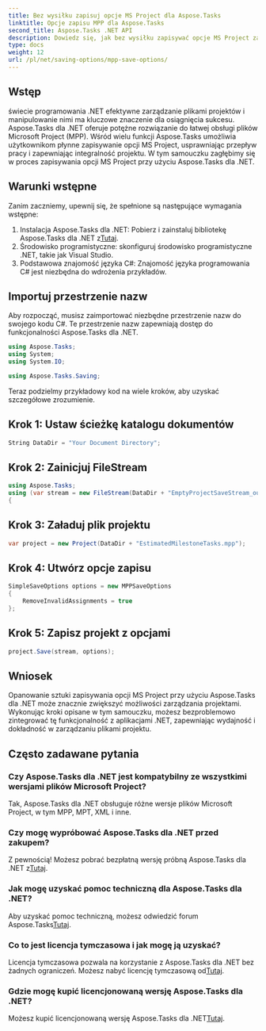 ```yaml
---
title: Bez wysiłku zapisuj opcje MS Project dla Aspose.Tasks
linktitle: Opcje zapisu MPP dla Aspose.Tasks
second_title: Aspose.Tasks .NET API
description: Dowiedz się, jak bez wysiłku zapisywać opcje MS Project za pomocą Aspose.Tasks dla .NET. Zwiększ efektywność zarządzania projektami.
type: docs
weight: 12
url: /pl/net/saving-options/mpp-save-options/
---
```

## Wstęp
świecie programowania .NET efektywne zarządzanie plikami projektów i manipulowanie nimi ma kluczowe znaczenie dla osiągnięcia sukcesu. Aspose.Tasks dla .NET oferuje potężne rozwiązanie do łatwej obsługi plików Microsoft Project (MPP). Wśród wielu funkcji Aspose.Tasks umożliwia użytkownikom płynne zapisywanie opcji MS Project, usprawniając przepływ pracy i zapewniając integralność projektu. W tym samouczku zagłębimy się w proces zapisywania opcji MS Project przy użyciu Aspose.Tasks dla .NET.
## Warunki wstępne
Zanim zaczniemy, upewnij się, że spełnione są następujące wymagania wstępne:
1.  Instalacja Aspose.Tasks dla .NET: Pobierz i zainstaluj bibliotekę Aspose.Tasks dla .NET z[Tutaj](https://releases.aspose.com/tasks/net/).
2. Środowisko programistyczne: skonfiguruj środowisko programistyczne .NET, takie jak Visual Studio.
3. Podstawowa znajomość języka C#: Znajomość języka programowania C# jest niezbędna do wdrożenia przykładów.

## Importuj przestrzenie nazw
Aby rozpocząć, musisz zaimportować niezbędne przestrzenie nazw do swojego kodu C#. Te przestrzenie nazw zapewniają dostęp do funkcjonalności Aspose.Tasks dla .NET.

```csharp
using Aspose.Tasks;
using System;
using System.IO;

using Aspose.Tasks.Saving;
```

Teraz podzielmy przykładowy kod na wiele kroków, aby uzyskać szczegółowe zrozumienie.
## Krok 1: Ustaw ścieżkę katalogu dokumentów
```csharp
String DataDir = "Your Document Directory";
```
## Krok 2: Zainicjuj FileStream
```csharp
using Aspose.Tasks;
using (var stream = new FileStream(DataDir + "EmptyProjectSaveStream_out.xml", FileMode.Create, FileAccess.Write))
{
```
## Krok 3: Załaduj plik projektu
```csharp
var project = new Project(DataDir + "EstimatedMilestoneTasks.mpp");
```
## Krok 4: Utwórz opcje zapisu
```csharp
SimpleSaveOptions options = new MPPSaveOptions
{
	RemoveInvalidAssignments = true
};
```
## Krok 5: Zapisz projekt z opcjami
```csharp
project.Save(stream, options);
```

## Wniosek
Opanowanie sztuki zapisywania opcji MS Project przy użyciu Aspose.Tasks dla .NET może znacznie zwiększyć możliwości zarządzania projektami. Wykonując kroki opisane w tym samouczku, możesz bezproblemowo zintegrować tę funkcjonalność z aplikacjami .NET, zapewniając wydajność i dokładność w zarządzaniu plikami projektu.

## Często zadawane pytania
### Czy Aspose.Tasks dla .NET jest kompatybilny ze wszystkimi wersjami plików Microsoft Project?
Tak, Aspose.Tasks dla .NET obsługuje różne wersje plików Microsoft Project, w tym MPP, MPT, XML i inne.
### Czy mogę wypróbować Aspose.Tasks dla .NET przed zakupem?
 Z pewnością! Możesz pobrać bezpłatną wersję próbną Aspose.Tasks dla .NET z[Tutaj](https://releases.aspose.com/).
### Jak mogę uzyskać pomoc techniczną dla Aspose.Tasks dla .NET?
Aby uzyskać pomoc techniczną, możesz odwiedzić forum Aspose.Tasks[Tutaj](https://forum.aspose.com/c/tasks/15).
### Co to jest licencja tymczasowa i jak mogę ją uzyskać?
 Licencja tymczasowa pozwala na korzystanie z Aspose.Tasks dla .NET bez żadnych ograniczeń. Możesz nabyć licencję tymczasową od[Tutaj](https://purchase.aspose.com/temporary-license/).
### Gdzie mogę kupić licencjonowaną wersję Aspose.Tasks dla .NET?
 Możesz kupić licencjonowaną wersję Aspose.Tasks dla .NET[Tutaj](https://purchase.aspose.com/buy).